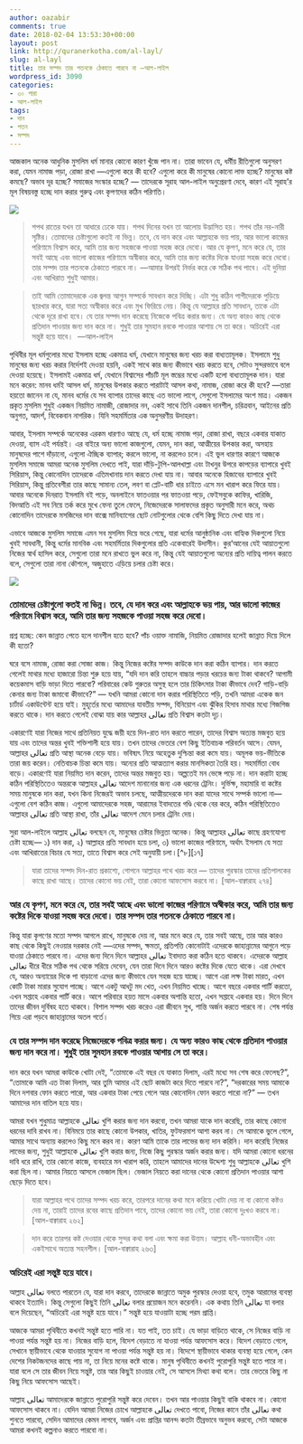 ```yaml
---
author: oazabir
comments: true
date: 2018-02-04 13:53:30+00:00
layout: post
link: http://quranerkotha.com/al-layl/
slug: al-layl
title: তার সম্পদ তার পতনকে ঠেকাতে পারবে না —আল-লাইল
wordpress_id: 3090
categories:
- ৩০ পারা
- আল-লাইল
tags:
- দান
- পতন
- সম্পদ
---
```


আজকাল অনেক আধুনিক মুসলিম ধর্ম মানার কোনো কারণ খুঁজে পান না। তারা ভাবেন যে, ধর্মীয় রীতিগুলো অনুসরণ করা, যেমন নামাজ পড়া, রোজা রাখা —এগুলো করে কী হবে? এগুলো করে কী মানুষের কোনো লাভ হচ্ছে? মানুষের কষ্ট কমছে? অভাব দূর হচ্ছে? সমাজের সংস্কার হচ্ছে? — তাদেরকে সূরাহ আল-লাইল অনুপ্রেরণা দেবে, কারণ এই সূরাহ’র মূল বিষয়বস্তু হচ্ছে দান করার গুরুত্ব এবং কৃপণদের কঠিন পরিণতি।

![](http://quranerkotha.com/wp-content/uploads/2018/02/92.png)


<blockquote>শপথ রাতের যখন তা আধারে ঢেকে যায়। শপথ দিনের যখন তা আলোয় উদ্ভাসিত হয়। শপথ তাঁর নর-নারী সৃষ্টির। তোমাদের চেষ্টাগুলো কতই না ভিন্ন। তবে, যে দান করে এবং আল্লাহকে ভয় পায়, আর ভালো কাজের পরিণামে বিশ্বাস করে, আমি তার জন্য সহজকে পাওয়া সহজ করে দেবো। আর যে কৃপণ, মনে করে যে, তার সবই আছে এবং ভালো কাজের পরিণামে অস্বীকার করে, আমি তার জন্য কষ্টের দিকে যাওয়া সহজ করে দেবো। তার সম্পদ তার পতনকে ঠেকাতে পারবে না। —আমার উপরই নির্ভর করে কে সঠিক পথ পাবে। এই দুনিয়া এবং আখিরাত শুধুই আমার।</blockquote>




<blockquote>তাই আমি তোমাদেরকে এক জ্বলন্ত আগুন সম্পর্কে সাবধান করে দিচ্ছি। এটা শুধু কঠিন পাপীদেরকে পুড়িয়ে ছারখার করে, যারা সত্য অস্বীকার করে এবং মুখ ফিরিয়ে নেয়। কিন্তু যে আল্লাহর প্রতি সাবধান, তাকে এটা থেকে দূরে রাখা হবে। যে তার সম্পদ দান করেছে নিজেকে পবিত্র করার জন্য। যে অন্য কারও কাছ থেকে প্রতিদান পাওয়ার জন্য দান করে না। শুধুই তার সুমহান রবকে পাওয়ার আশায় সে তা করে। অচিরেই এরা সন্তুষ্ট হয়ে যাবে।  —আল-লাইল</blockquote>


পৃথিবীর মূল ধর্মগুলোর মধ্যে ইসলাম হচ্ছে একমাত্র ধর্ম, যেখানে মানুষের জন্য খরচ করা বাধ্যতামূলক। ইসলামে শুধু মানুষের জন্য খরচ করার নির্দেশই দেওয়া হয়নি, একই সাথে কার জন্য কীভাবে খরচ করতে হবে, সেটাও সুন্দরভাবে বলে দেওয়া হয়েছে। ইসলামই একমাত্র ধর্ম, যেখানে বিশ্বাসের পাঁচটি মূল স্তম্ভের মধ্যে একটি হলো বাধ্যতামূলক দান। যারা মনে করেন: মানব ধর্মই আসল ধর্ম, মানুষের উপকার করতে পারাটাই আসল কথা, নামাজ, রোজা করে কী হবে? —তারা হয়তো জানেন না যে, মানব ধর্মের যে সব ব্যাপার তাদের কাছে এত ভালো লাগে, সেগুলো ইসলামের অংশ মাত্র। একজন প্রকৃত মুসলিম শুধুই একজন নিয়মিত নামাজী, রোজাদার নন, একই সাথে তিনি একজন দানশীল, চরিত্রবান, আইনের প্রতি অনুগত, আদর্শ, বিবেকবান নাগরিক। যিনি সহমর্মিতার এক অনুসরণীয় উদাহরণ।<!-- more -->

আবার, ইসলাম সম্পর্কে অনেকের এরকম ধারণাও আছে যে, ধর্ম হচ্ছে নামাজ পড়া, রোজা রাখা, বছরে একবার যাকাত দেওয়া, ব্যাস এই পর্যন্তই। এর বাইরে অন্য ভালো কাজগুলো, যেমন, দান করা, আত্মীয়ের উপকার করা, অসহায় মানুষদের পাশে দাঁড়ানো, এগুলো ঐচ্ছিক ব্যাপার; করলে ভালো, না করলেও চলে। এই ভুল ধারণার কারণে আজকে মুসলিম সমাজে আমরা অনেক মুসলিম দেখতে পাই, যারা দাঁড়ি-টুপি-আলখাল্লা এবং টাখনুর উপরে কাপড়ের ব্যাপারে খুবই সিরিয়াস, কিন্তু কোনোদিন তাদেরকে এতিমখানায় দান করতে দেখা যায় না। আবার অনেকে হিজাবের ব্যাপারে খুবই সিরিয়াস, কিন্তু প্রতিবেশীরা তার কাছে সামান্য তেল, লবণ বা প্লেট-বাটি ধার চাইতে এসে মন খারাপ করে ফিরে যায়। আবার অনেকে দিনরাত ইসলামি বই পড়ে, অনলাইনে ফাতওয়ার পর ফাতওয়া পড়ে, ফেইসবুকে কাফির, খারিজি, বিদআতি এই সব নিয়ে তর্ক করে মুখে ফেনা তুলে ফেলে, নিজেদেরকে সালাফদের প্রকৃত অনুসারী মনে করে, অথচ কোনোদিন তাদেরকে মসজিদের দান বাক্সে মানিব্যাগের ছোট নোটগুলোর থেকে বেশি কিছু দিতে দেখা যায় না।

এভাবে আজকে মুসলিম সমাজে এমন সব মুসলিম দিয়ে ভরে গেছে, যারা ধর্মের আনুষ্ঠানিক এবং বাহ্যিক দিকগুলো নিয়ে খুবই সাবধানী, কিন্তু ধর্মের মানবিক এবং সহমর্মিতার দিকগুলোর প্রতি একেবারেই উদাসীন। কুর‘আনের যেই আয়াতগুলো নিজের স্বার্থ হাসিল করে, সেগুলো তারা মনে রাখতে ভুল করে না, কিন্তু যেই আয়াতগুলো অন্যের প্রতি দায়িত্ব পালন করতে বলে, সেগুলো তারা নানা কৌশলে, অজুহাতে এড়িয়ে চলার চেষ্টা করে।

![](http://quranerkotha.com/wp-content/uploads/2018/02/92_title.png)


### তোমাদের চেষ্টাগুলো কতই না ভিন্ন। তবে, যে দান করে এবং আল্লাহকে ভয় পায়, আর ভালো কাজের পরিণামে বিশ্বাস করে, আমি তার জন্য সহজকে পাওয়া সহজ করে দেবো।


প্রশ্ন হচ্ছে: কেন জান্নাত পেতে হলে দানশীল হতে হবে? পাঁচ ওয়াক্ত নামাজি, নিয়মিত রোজাদার হলেই জান্নাত দিয়ে দিলে কী হতো?

ঘরে বসে নামাজ, রোজা করা সোজা কাজ। কিন্তু নিজের কষ্টের সম্পদ কাউকে দান করা কঠিন ব্যাপার। দান করতে গেলেই মাথার মধ্যে হাজারো চিন্তা শুরু হয়ে যায়, “যদি দান করি তাহলে বাচ্চার পড়ার খরচের জন্য টাকা থাকবে? আগামী কয়েকমাস বাড়ি ভাড়া দিতে পারবো? পরিবারের কেউ গুরুতর অসুস্থ হলে তার চিকিৎসার টাকা কীভাবে দেব? গাড়ি-বাড়ি কেনার জন্য টাকা জমাবো কীভাবে?” — যখনি আমরা কোনো দান করার পরিস্থিতিতে পড়ি, তখনি আমরা একেক জন চার্টার্ড একাউন্টেন্ট হয়ে যাই। মুহূর্তের মধ্যে আমাদের যাবতীয় সম্পদ, বিনিয়োগ এবং ঝুঁকির হিসাব মাথার মধ্যে গিজগিজ করতে থাকে। দান করতে গেলেই বোঝা যায় কার আল্লাহর تعالى প্রতি বিশ্বাস কতটা দৃঢ়।

একারণেই যারা নিজের সাথে প্রতিনিয়ত যুদ্ধে জয়ী হয়ে দিন-রাত দান করতে পারেন, তাদের বিশ্বাস অত্যন্ত মজবুত হয়ে যায় এবং তাদের অন্তর খুবই শক্তিশালী হয়ে যায়। তখন তাদের ভেতরে বেশ কিছু ইতিবাচক পরিবর্তন আসে। যেমন, আল্লাহর تعالى প্রতি আস্থা অনেক বেড়ে যায়। ভবিষ্যৎ নিয়ে অহেতুক দুশ্চিন্তা করা কমে যায়। অমূলক ভয়-ভীতিকে তারা জয় করেন। নেতিবাচক চিন্তা কমে যায়। অন্যের প্রতি আত্মত্যাগ করার মানসিকতা তৈরি হয়। সহমর্মিতা বোধ বাড়ে। একারণেই যারা নিয়মিত দান করেন, তাদের অন্তর মজবুত হয়। অল্পতেই মন ভেঙ্গে পড়ে না। দান করাটা হচ্ছে কঠিন পরিস্থিতিতেও অন্তরকে আল্লাহর تعالى আদেশ মানানোর জন্য এক ধরনের ট্রেনিং। দুর্ভিক্ষ, মহামারি বা কষ্টের সময় মানুষকে দান করা, যখন কিনা নিজেরই অভাব চলছে, আত্মীয়দেরকে দান করা যাদের সাথে সম্পর্ক ভালো না—এগুলো বেশ কঠিন কাজ। এগুলো আমাদেরকে সহজ, আরামের ইবাদতের গণ্ডি থেকে বের করে, কঠিন পরিস্থিতিতেও আল্লাহর تعالى প্রতি আস্থা রাখা, তাঁর تعالى আদেশ মেনে চলার ট্রেনিং দেয়।
[^^৭]: 
সুরা আল-লাইলে আল্লাহ تعالى বলছেন যে, মানুষের চেষ্টার ভিন্নতা অনেক। কিন্তু আল্লাহর تعالى কাছে গ্রহণযোগ্য চেষ্টা হচ্ছে— ১) দান করা, ২) আল্লাহর প্রতি সাবধান হয়ে চলা, ৩) ভালো কাজের পরিণামে, অর্থাৎ ইসলাম যে সত্য এবং আখিরাতের বিচার যে সত্য, তাতে বিশ্বাস করে সেই অনুযায়ী চলা।[^৮][১৭]
[^১৮]: এই ধরনের মানুষদের জন্য ভালো কাজ করাটা আল্লাহ تعالى  আরও সহজ করে দেবেন। তারা দেখবে যে, জান্নাতের দিকে যাওয়ার পথ তাদের জন্য কীভাবে যেন দিনে দিনে আরও সহজ হয়ে যাচ্ছে। আগে যেই ইবাদাতগুলো করতে অনেক কষ্ট হতো, ইসলামের নিষেধ মেনে চলতে অনেক সংগ্রাম করতে হতো, দান করার পর থেকে সেগুলো কীভাবে যেন আরও সহজ হয়ে যাচ্ছে। আগে তাদের জীবনে যে খারাপ প্রভাবগুলো ছিল, খারাপ বন্ধু, আত্মীয়রা ছিল, তারা কীভাবে যেন দূরে চলে যাচ্ছে। তাদের জীবনে ভালো মানুষরা আরও বেশি করে আসছে। ইসলামের সংস্পর্শ তারা আরও বেশি পাচ্ছে। —এগুলো সবই আল্লাহকে تعالى খুশি করার জন্য দানের ফলাফল।


<blockquote>যারা তাদের সম্পদ দিন-রাত প্রকাশ্যে, গোপনে আল্লাহর পথে খরচ করে — তাদের পুরস্কার তাদের প্রতিপালকের কাছে রাখা আছে। তাদের কোনো ভয় নেই, তারা কোনো আফসোস করবে না। [আল-বাক্বারাহ ২৭৪]</blockquote>




### আর যে কৃপণ, মনে করে যে, তার সবই আছে এবং ভালো কাজের পরিণামে অস্বীকার করে, আমি তার জন্য কষ্টের দিকে যাওয়া সহজ করে দেবো। তার সম্পদ তার পতনকে ঠেকাতে পারবে না।


কিন্তু যারা কৃপণের মতো সম্পদ আগলে রাখে, মানুষকে দেয় না, আর মনে করে যে, তার সবই আছে, তার আর কারও কাছ থেকে কিছুই নেওয়ার দরকার নেই —এদের সম্পদ, ক্ষমতা, প্রতিপত্তি কোনোটাই এদেরকে জাহান্নামের আগুনে পড়ে যাওয়া ঠেকাতে পারবে না। এদের জন্য দিনে দিনে আল্লাহর تعالى ইবাদাত করা কঠিন হতে থাকবে। এদেরকে আল্লাহ تعالى ধীরে ধীরে সঠিক পথ থেকে সরিয়ে দেবেন, যেন তারা দিনে দিনে আরও কষ্টের দিকে যেতে থাকে। এরা দেখবে যে, আরও অন্যায়ের দিকে পা বাড়ানো এদের জন্য কীভাবে যেন সহজ হয়ে যাচ্ছে। আগে এরা লক্ষ টাকা মারত, এখন কোটি টাকা মারার সুযোগ পাচ্ছে। আগে একটু আধটু মদ খেত, এখন নিয়মিত খাচ্ছে। আগে বছরে একবার পার্টি করতো, এখন সপ্তাহে একবার পার্টি করে। আগে পরিবারে হয়ত মাসে একবার অশান্তি হতো, এখন সপ্তাহে একবার হয়। দিনে দিনে তাদের জীবন দুর্বিষহ হতে থাকবে। বিশাল সম্পদ খরচ করেও এরা জীবনে সুখ, শান্তি অর্জন করতে পারবে না। শেষ পর্যন্ত গিয়ে এরা পড়বে জাহান্নামের অতল গর্তে।


### যে তার সম্পদ দান করেছে নিজেদেরকে পবিত্র করার জন্য। যে অন্য কারও কাছ থেকে প্রতিদান পাওয়ার জন্য দান করে না। শুধুই তার সুমহান রবকে পাওয়ার আশায় সে তা করে।


দান করে যখন আমরা কাউকে খোটা দেই, “তোমাকে এই বছর যে যাকাত দিলাম, এরই মধ্যে সব শেষ করে ফেলেছ?”, “তোমাকে আমি এত টাকা দিলাম, আর তুমি আমার এই ছোট কাজটা করে দিতে পারবে না?”, “দরকারের সময় আমাকে দিনে দশবার ফোন করতে পারো, আর একবার টাকা পেয়ে গেলে আর কোনোদিন ফোন করতে পারো না?” — তখন আমাদের দান বাতিল হয়ে যায়।

আমরা যখন শুধুমাত্র আল্লাহকে تعالى খুশি করার জন্য দান করবো, তখন আমরা যাকে দান করেছি, তার কাছে কোনো ধরনের দাবি রাখব না। বিনিময়ে তার কাছে কোনো উপকার, খাতির, ফুটফরমাশ আশা করব না। সে আমাকে ভুলে গেলে, আমার সাথে অন্যায় করলেও কিছু মনে করব না। কারণ আমি তাকে তার লাভের জন্য দান করিনি। দান করেছি নিজের লাভের জন্য, শুধুই আল্লাহকে تعالى খুশি করার জন্য, নিজে কিছু পুরস্কার অর্জন করার জন্য। যদি আমরা কোনো ধরনের দাবি ধরে রাখি, তার কোনো কাজে, ব্যবহারে মন খারাপ করি, তাহলে আমাদের দানের উদ্দেশ্য শুধু আল্লাহকে تعالى খুশি করা ছিল না। আমার নিয়তে আসলে ভেজাল ছিল। ভেজাল নিয়তে করা দানের থেকে কোনো প্রতিদান পাওয়ার আশা ছেড়ে দিতে হবে।


<blockquote>যারা আল্লাহর পথে তাদের সম্পদ খরচ করে, তারপরে দানের কথা মনে করিয়ে খোটা দেয় না বা কোনো কষ্টও দেয় না, তারাই তাদের রবের কাছে প্রতিদান পাবে, তাদের কোনো ভয় নেই, তারা কোনো দুঃখও করবে না। [আল-বাক্বারাহ ২৬২]</blockquote>




<blockquote>দান করে তারপর কষ্ট দেওয়ার থেকে সুন্দর কথা বলা এবং ক্ষমা করা উত্তম। আল্লাহ ধনী-অভাবহীন এবং একইসাথে অত্যন্ত সহনশীল। [আল-বাক্বারাহ ২৬৩]</blockquote>




### অচিরেই এরা সন্তুষ্ট হয়ে যাবে।


আল্লাহ تعالى বলতে পারতেন যে, যারা দান করবে, তাদেরকে জান্নাতে অমুক পুরস্কার দেওয়া হবে, তমুক আরামের ব্যবস্থা থাকবে ইত্যাদি। কিন্তু সেগুলো কিছুই তিনি تعالى বলার প্রয়োজন মনে করেননি। এক কথায় তিনি تعالى যা বলার বলে দিয়েছেন, “অচিরেই এরা সন্তুষ্ট হয়ে যাবে।” সন্তুষ্ট হয়ে যাওয়াটা হচ্ছে পরম প্রাপ্তি।

আজকে আমরা পৃথিবীতে কখনই সন্তুষ্ট হতে পারি না। যত পাই, তত চাই। যে ভাড়া বাড়িতে থাকে, সে নিজের বাড়ি না পাওয়া পর্যন্ত সন্তুষ্ট হয় না। নিজের বাড়ি হলে, বিদেশ বেড়াতে না যাওয়া পর্যন্ত আফসোস করে। বিদেশ বেড়াতে গেলে, সেখানে স্থায়ীভাবে থেকে যাওয়ার সুযোগ না পাওয়া পর্যন্ত সন্তুষ্ট হয় না। বিদেশে স্থায়ীভাবে থাকার ব্যবস্থা হয়ে গেলে, কেন দেশের নিকটজনদের কাছে পায় না, তা নিয়ে মনের কষ্টে থাকে। মানুষ পৃথিবীতে কখনই পুরোপুরি সন্তুষ্ট হতে পারে না। যারা বলে সে তার জীবন নিয়ে সন্তুষ্ট, তার আর কিছুই চাওয়ার নেই, সে আসলে মিথ্যা কথা বলে। তার ভেতরে কিছু না কিছু নিয়ে আফসোস আছেই।

আল্লাহ تعالى আমাদেরকে জান্নাতে পুরোপুরি সন্তুষ্ট করে দেবেন। তখন আর পাওয়ার কিছুই বাকি থাকবে না। কোনো আফসোস থাকবে না। যেদিন আমরা নিজের চোখে আল্লাহকে تعالى দেখতে পাবো, নিজের কানে তাঁর تعالى কথা শুনতে পারবো, সেদিন আমাদের কেমন লাগবে, অর্জন এবং প্রাপ্তির আনন্দ কতটা তীব্রভাবে অনুভব করবো, সেটা আজকে আমরা কখনই কল্পনাও করতে পারবো না।
